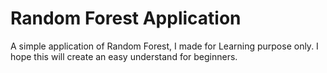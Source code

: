 # Random Forest Application
A simple application of Random Forest, I made for Learning purpose only. I hope this will create an easy understand for beginners.
